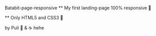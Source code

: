  Batabit-page-responsive
** My first landing-page 100% responsive 👀

** Only HTML5 and CSS3 🤞
  
  
  by Puli 💚 & ☕ hehe
